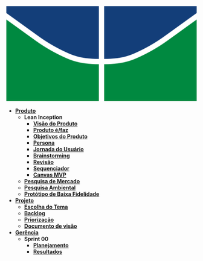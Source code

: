 <img src="assets/img/logoUnB.png" alt="Logo da UNB" />

- [**Produto**](_docs/produto/README.md)
  - **Lean Inception**
    - [**Visão do Produto**](_docs/produto/visao_produto.md)
    - [**Produto é/faz**](_docs/produto/produto_e.md)
    - [**Objetivos do Produto**](_docs/produto/objetivo_produto.md)
    - [**Persona**](_docs/produto/persona.md)
    - [**Jornada do Usuário**](_docs/produto/jornada.md)
    - [**Brainstorming**](_docs/produto/brainstorming.md)
    - [**Revisão**](_docs/produto/revisao.md)
    - [**Sequenciador**](_docs/produto/sequenciador.md)
    - [**Canvas MVP**](_docs/produto/canvas.md)
  - [**Pesquisa de Mercado**](_docs/produto/pesquisa_mercado.md)
  - [**Pesquisa Ambiental**](_docs/produto/pesquisa_ambiental.md)
  - [**Protótipo de Baixa Fidelidade**](_docs/produto/prototipo_baixa_fidelidade.md)
- [**Projeto**](_docs/projeto/README.md)
  - [**Escolha do Tema**](_docs/projeto/themes_vote.md)
  - [**Backlog**](_docs/projeto/backlog.md)
  - [**Priorização**](_docs/projeto/priorizacao.md)
  - [**Documento de visão**](_docs/projeto/documento_visao.md)
- [**Gerência**](_docs/gerência/README.md)
  - **Sprint 00**
    - [**Planejamento**](_docs/gerência/sprint0/plaining.md)
    - [**Resultados**](_docs/gerência/sprint0/results.md)
